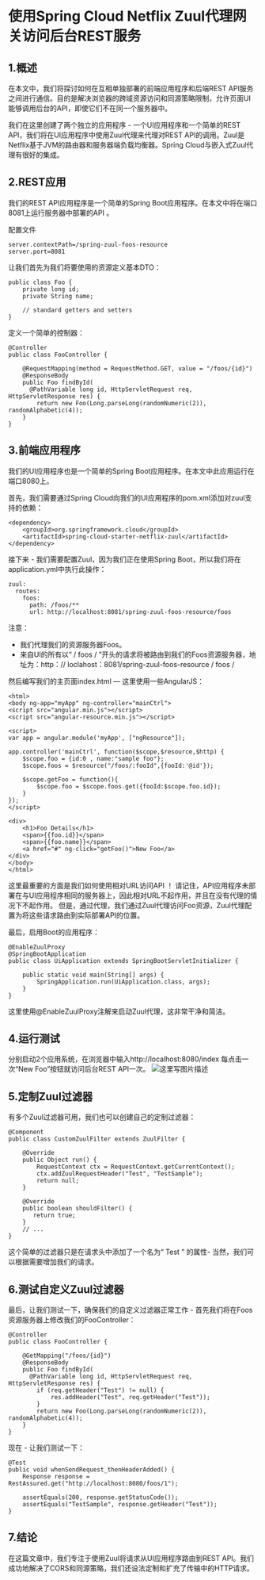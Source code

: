 # 使用Spring Cloud Netflix Zuul代理网关访问后台REST服务

## 1.概述

在本文中，我们将探讨如何在互相单独部署的前端应用程序和后端REST API服务之间进行通信。目的是解决浏览器的跨域资源访问和同源策略限制，允许页面UI能够调用后台的API，即使它们不在同一个服务器中。

我们在这里创建了两个独立的应用程序 - 一个UI应用程序和一个简单的REST API，我们将在UI应用程序中使用Zuul代理来代理对REST API的调用。Zuul是Netflix基于JVM的路由器和服务器端负载均衡器。Spring Cloud与嵌入式Zuul代理有很好的集成。

## 2.REST应用

我们的REST API应用程序是一个简单的Spring Boot应用程序。在本文中将在端口8081上运行服务器中部署的API 。

配置文件

```
server.contextPath=/spring-zuul-foos-resource
server.port=8081
```

让我们首先为我们将要使用的资源定义基本DTO：

```
public class Foo {
    private long id;
    private String name;
 
    // standard getters and setters
}
```

定义一个简单的控制器：

```
@Controller
public class FooController {
 
    @RequestMapping(method = RequestMethod.GET, value = "/foos/{id}")
    @ResponseBody
    public Foo findById(
      @PathVariable long id, HttpServletRequest req, HttpServletResponse res) {
        return new Foo(Long.parseLong(randomNumeric(2)), randomAlphabetic(4));
    }
}
```

## 3.前端应用程序

我们的UI应用程序也是一个简单的Spring Boot应用程序。在本文中此应用运行在端口8080上。

首先，我们需要通过Spring Cloud向我们的UI应用程序的pom.xml添加对zuul支持的依赖：

```
<dependency>
    <groupId>org.springframework.cloud</groupId>
    <artifactId>spring-cloud-starter-netflix-zuul</artifactId>
</dependency>
```

接下来 - 我们需要配置Zuul，因为我们正在使用Spring Boot，所以我们将在application.yml中执行此操作：

```
zuul:
  routes:
    foos:
      path: /foos/**
      url: http://localhost:8081/spring-zuul-foos-resource/foos
```

注意：

 - 我们代理我们的资源服务器Foos。 
 - 来自UI的所有以“ / foos / ”开头的请求将被路由到我们的Foos资源服务器，地址为：http：// loclahost：8081/spring-zuul-foos-resource / foos /

然后编写我们的主页面index.html — 这里使用一些AngularJS：

```
<html>
<body ng-app="myApp" ng-controller="mainCtrl">
<script src="angular.min.js"></script>
<script src="angular-resource.min.js"></script>
 
<script>
var app = angular.module('myApp', ["ngResource"]);
 
app.controller('mainCtrl', function($scope,$resource,$http) {
    $scope.foo = {id:0 , name:"sample foo"};
    $scope.foos = $resource("/foos/:fooId",{fooId:'@id'});
     
    $scope.getFoo = function(){
        $scope.foo = $scope.foos.get({fooId:$scope.foo.id});
    }  
});
</script>
 
<div>
    <h1>Foo Details</h1>
    <span>{{foo.id}}</span>
    <span>{{foo.name}}</span>
    <a href="#" ng-click="getFoo()">New Foo</a>
</div>
</body>
</html>
```

这里最重要的方面是我们如何使用相对URL访问API ！
请记住，API应用程序未部署在与UI应用程序相同的服务器上，因此相对URL不起作用，并且在没有代理的情况下不起作用。
但是，通过代理，我们通过Zuul代理访问Foo资源，Zuul代理配置为将这些请求路由到实际部署API的位置。

最后，启用Boot的应用程序：

```
@EnableZuulProxy
@SpringBootApplication
public class UiApplication extends SpringBootServletInitializer {
 
    public static void main(String[] args) {
        SpringApplication.run(UiApplication.class, args);
    }
}
```

这里使用@EnableZuulProxy注解来启动Zuul代理，这非常干净和简洁。

## 4.运行测试

分别启动2个应用系统，在浏览器中输入http://localhost:8080/index 
每点击一次“New Foo”按钮就访问后台REST API一次。
![这里写图片描述](https://img-blog.csdn.net/2018091113445319?watermark/2/text/aHR0cHM6Ly9ibG9nLmNzZG4ubmV0L3BldGVyd2FuZ2hhbw==/font/5a6L5L2T/fontsize/400/fill/I0JBQkFCMA==/dissolve/70)

## 5.定制Zuul过滤器

有多个Zuul过滤器可用，我们也可以创建自己的定制过滤器：

```
@Component
public class CustomZuulFilter extends ZuulFilter {
 
    @Override
    public Object run() {
        RequestContext ctx = RequestContext.getCurrentContext();
        ctx.addZuulRequestHeader("Test", "TestSample");
        return null;
    }
 
    @Override
    public boolean shouldFilter() {
       return true;
    }
    // ...
}
```

这个简单的过滤器只是在请求头中添加了一个名为“ Test ” 的属性- 当然，我们可以根据需要增加我们的请求。

## 6.测试自定义Zuul过滤器

最后，让我们测试一下，确保我们的自定义过滤器正常工作 - 首先我们将在Foos资源服务器上修改我们的FooController：

```
@Controller
public class FooController {
 
    @GetMapping("/foos/{id}")
    @ResponseBody
    public Foo findById(
      @PathVariable long id, HttpServletRequest req, HttpServletResponse res) {
        if (req.getHeader("Test") != null) {
            res.addHeader("Test", req.getHeader("Test"));
        }
        return new Foo(Long.parseLong(randomNumeric(2)), randomAlphabetic(4));
    }
}
```

现在 - 让我们测试一下：

```
@Test
public void whenSendRequest_thenHeaderAdded() {
    Response response = RestAssured.get("http://localhost:8080/foos/1");
  
    assertEquals(200, response.getStatusCode());
    assertEquals("TestSample", response.getHeader("Test"));
}
```

## 7.结论

在这篇文章中，我们专注于使用Zuul将请求从UI应用程序路由到REST API。我们成功地解决了CORS和同源策略，我们还设法定制和扩充了传输中的HTTP请求。